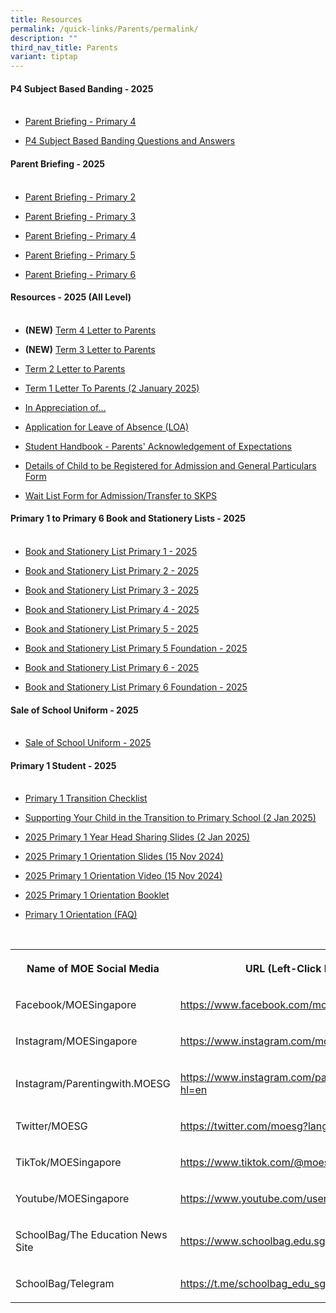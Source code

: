 ```yaml
---
title: Resources
permalink: /quick-links/Parents/permalink/
description: ""
third_nav_title: Parents
variant: tiptap
---
```

<h4><strong>P4 Subject Based Banding - 2025</strong><br><br></h4>
<ul data-tight="true" class="tight">
<li>
<p><a href="/files/P4_SBB_Briefing_2025.pdf" rel="noopener noreferrer nofollow" target="_blank">Parent Briefing - Primary 4</a>
</p>
</li>
<li>
<p><a href="/files/2025_SBB_QnA_Final.pdf" rel="noopener noreferrer nofollow" target="_blank">P4 Subject Based Banding Questions and Answers</a>
</p>
</li>
</ul>
<h4><strong>Parent Briefing - 2025</strong><br><br></h4>
<ul data-tight="true" class="tight">
<li>
<p><a href="/files/P2_Parent_Briefing_2025.pdf" rel="noopener noreferrer nofollow" target="_blank">Parent Briefing - Primary 2</a>
</p>
</li>
<li>
<p><a href="/files/P3_Parents__Briefing_2025_23_Jan_2025_pdf__1__compressed.pdf" rel="noopener noreferrer nofollow" target="_blank">Parent Briefing - Primary 3</a>
</p>
</li>
<li>
<p><a href="/files/P4_Parent_Briefing_2025.pdf" rel="noopener noreferrer nofollow" target="_blank">Parent Briefing - Primary 4</a>
</p>
</li>
<li>
<p><a href="/files/P5_Parent_Briefing_2025.pdf" rel="noopener noreferrer nofollow" target="_blank">Parent Briefing - Primary 5</a>
</p>
</li>
<li>
<p><a href="/files/P6_Parent_Briefing_2025.pdf" rel="noopener noreferrer nofollow" target="_blank">Parent Briefing - Primary 6</a>
</p>
</li>
</ul>
<h4><strong>Resources - 2025 (All Level)</strong><br><br></h4>
<ul data-tight="true" class="tight">
<li>
<p><strong>(NEW)</strong>  <a href="/files/196_SKPS_2025_Term_4_Notification.pdf" rel="noopener nofollow" target="_blank">Term 4 Letter to Parents</a>
</p>
</li>
<li>
<p><strong>(NEW)</strong>  <a href="/files/154_SKPS_Term_3_Notification_2025.pdf" rel="noopener nofollow" target="_blank">Term 3 Letter to Parents</a>
</p>
</li>
<li>
<p><a href="/files/0080_2025_Term_2_Notification.pdf" rel="noopener noreferrer nofollow" target="_blank">Term 2 Letter to Parents</a>
</p>
</li>
<li>
<p><a href="/files/2025_Term_1_Notification.pdf" rel="noopener noreferrer nofollow" target="_blank">Term 1 Letter To Parents (2 January 2025)</a>
</p>
</li>
<li>
<p><a href="https://form.gov.sg/5f053e7da154270011e37911" rel="noopener nofollow" target="_blank">In Appreciation of...</a>
</p>
</li>
<li>
<p><a href="https://form.gov.sg/61824b1fdf07ad0014b8b66d" rel="noopener nofollow" target="_blank">Application for Leave of Absence (LOA)</a>
</p>
</li>
<li>
<p><a href="https://form.gov.sg/6372d0b41c23450013f5b849" rel="noopener nofollow" target="_blank">Student Handbook - Parents' Acknowledgement of Expectations</a>
</p>
</li>
<li>
<p><a href="https://form.gov.sg/66e3ab3b648b7799df57f150" rel="noopener nofollow" target="_blank">Details of Child to be Registered for Admission and General Particulars Form</a>
</p>
</li>
<li>
<p><a href="https://form.gov.sg/6853bcf46a00d2382490e778" rel="noopener nofollow" target="_blank">Wait List Form for Admission/Transfer to SKPS</a>
</p>
</li>
</ul>
<h4><strong>Primary 1 to Primary 6 Book and Stationery Lists - 2025</strong><br><br></h4>
<ul>
<li>
<p><a href="/files/Parent%20Resources/Booklist2025/2025_P1_Booklist.pdf" rel="noopener noreferrer nofollow" target="_blank">Book and Stationery List Primary 1 - 2025</a>
</p>
</li>
<li>
<p><a href="/files/Parent%20Resources/Booklist2025/2025_P2_Booklist.pdf" rel="noopener noreferrer nofollow" target="_blank">Book and Stationery List Primary 2 - 2025</a>
</p>
</li>
<li>
<p><a href="/files/Parent%20Resources/Booklist2025/2025_P3_Booklist.pdf" rel="noopener noreferrer nofollow" target="_blank">Book and Stationery List Primary 3 - 2025</a>
</p>
</li>
<li>
<p><a href="/files/Parent%20Resources/Booklist2025/2025_P4_Booklist.pdf" rel="noopener noreferrer nofollow" target="_blank">Book and Stationery List Primary 4 - 2025</a>
</p>
</li>
<li>
<p><a href="/files/Parent%20Resources/Booklist2025/2025_P5_Booklist_Standard.pdf" rel="noopener noreferrer nofollow" target="_blank">Book and Stationery List Primary 5 - 2025</a>
</p>
</li>
<li>
<p><a href="/files/Parent%20Resources/Booklist2025/2025_P5_Booklist_Foundation.pdf" rel="noopener noreferrer nofollow" target="_blank">Book and Stationery List Primary 5 Foundation - 2025</a>
</p>
</li>
<li>
<p><a href="/files/Parent%20Resources/Booklist2025/2025_P6_Booklist_Standard.pdf" rel="noopener noreferrer nofollow" target="_blank">Book and Stationery List Primary 6 - 2025</a>
</p>
</li>
<li>
<p><a href="/files/Parent%20Resources/Booklist2025/2025_P6_Booklist_Foundation.pdf" rel="noopener noreferrer nofollow" target="_blank">Book and Stationery List Primary 6 Foundation - 2025</a>
</p>
</li>
</ul>
<h4><strong>Sale of School Uniform - 2025</strong><br><br></h4>
<ul data-tight="true" class="tight">
<li>
<p><a href="/files/Parent%20Resources/Schuniform2025/Seng_Kang_Pri_sale_schedule_EY24.pdf" rel="noopener noreferrer nofollow" target="_blank">Sale of School Uniform - 2025</a>
</p>
</li>
</ul>
<h4><strong>Primary 1 Student - 2025</strong><br><br></h4>
<ul data-tight="true" class="tight">
<li>
<p><a href="/files/P1_Transition_Checklist.pdf" rel="noopener noreferrer nofollow" target="_blank">Primary 1 Transition Checklist</a>
</p>
</li>
<li>
<p><a href="/files/Supporting_Your_Child_in_the_Transition_to_Primary_School_Parents__Roles_in_Ensuring_a_Smooth_Transition.pdf" rel="noopener noreferrer nofollow" target="_blank">Supporting Your Child in the Transition to Primary School (2 Jan 2025)</a>
</p>
</li>
<li>
<p><a href="https://drive.google.com/file/d/1Jhg4O5Szmmg3eODb0zv3jo7jkm_Hsh9U/view?usp=sharing" rel="noopener noreferrer nofollow" target="_blank">2025 Primary 1 Year Head Sharing Slides (2 Jan 2025)</a>
</p>
</li>
<li>
<p><a href="/files/P1_Orientation_Combined_upload.pdf" rel="noopener noreferrer nofollow" target="_blank">2025 Primary 1 Orientation Slides (15 Nov 2024)</a>
</p>
</li>
<li>
<p><a href="https://drive.google.com/file/d/1uYIjzKVml13FD7uXPtHy2ehKFXiFMhW8/view?usp=sharing" rel="noopener noreferrer nofollow" target="_blank">2025 Primary 1 Orientation Video (15 Nov 2024)</a>
</p>
</li>
<li>
<p><a href="/files/2025_Primary_1_Orientation_Booklet.pdf" rel="noopener noreferrer nofollow" target="_blank">2025 Primary 1 Orientation Booklet</a>
</p>
</li>
<li>
<p><a href="/files/Primary_One_Orientation__FAQ_.pdf" rel="noopener noreferrer nofollow" target="_blank">Primary 1 Orientation (FAQ)</a>
</p>
</li>
</ul>
<p>
<br>
</p>
<table style="minWidth: 50px">
<colgroup>
<col>
<col>
</colgroup>
<tbody>
<tr>
<th rowspan="1" colspan="1">
<p>Name of MOE Social Media</p>
</th>
<th rowspan="1" colspan="1">
<p>URL (Left-Click Below)</p>
</th>
</tr>
<tr>
<td rowspan="1" colspan="1">
<p>Facebook/MOESingapore</p>
</td>
<td rowspan="1" colspan="1">
<p><a href="https://www.facebook.com/moesingapore/" rel="noopener noreferrer nofollow" target="_blank">https://www.facebook.com/moesingapore/</a>
</p>
</td>
</tr>
<tr>
<td rowspan="1" colspan="1">
<p>Instagram/MOESingapore</p>
</td>
<td rowspan="1" colspan="1">
<p><a href="https://www.instagram.com/moesingapore/?hl=en" rel="noopener noreferrer nofollow" target="_blank">https://www.instagram.com/moesingapore/?hl=en</a>
</p>
</td>
</tr>
<tr>
<td rowspan="1" colspan="1">
<p>Instagram/Parentingwith.MOESG</p>
</td>
<td rowspan="1" colspan="1">
<p><a href="https://www.instagram.com/parentingwith.moesg/?hl=en" rel="noopener noreferrer nofollow" target="_blank">https://www.instagram.com/parentingwith.moesg/?hl=en</a>
</p>
</td>
</tr>
<tr>
<td rowspan="1" colspan="1">
<p>Twitter/MOESG</p>
</td>
<td rowspan="1" colspan="1">
<p><a href="https://twitter.com/moesg?lang=en" rel="noopener noreferrer nofollow" target="_blank">https://twitter.com/moesg?lang=en</a>
</p>
</td>
</tr>
<tr>
<td rowspan="1" colspan="1">
<p>TikTok/MOESingapore</p>
</td>
<td rowspan="1" colspan="1">
<p><a href="https://www.tiktok.com/@moesingapore" rel="noopener noreferrer nofollow" target="_blank">https://www.tiktok.com/@moesingapore</a>
</p>
</td>
</tr>
<tr>
<td rowspan="1" colspan="1">
<p>Youtube/MOESingapore</p>
</td>
<td rowspan="1" colspan="1">
<p><a href="https://www.youtube.com/user/moespore" rel="noopener noreferrer nofollow" target="_blank">https://www.youtube.com/user/moespore</a>
</p>
</td>
</tr>
<tr>
<td rowspan="1" colspan="1">
<p>SchoolBag/The Education News Site</p>
</td>
<td rowspan="1" colspan="1">
<p><a href="https://www.schoolbag.edu.sg/" rel="noopener noreferrer nofollow" target="_blank">https://www.schoolbag.edu.sg/</a>
</p>
</td>
</tr>
<tr>
<td rowspan="1" colspan="1">
<p>SchoolBag/Telegram</p>
</td>
<td rowspan="1" colspan="1">
<p><a href="https://t.me/schoolbag_edu_sg" rel="noopener noreferrer nofollow" target="_blank">https://t.me/schoolbag_edu_sg</a>
</p>
</td>
</tr>
</tbody>
</table>
<p></p>